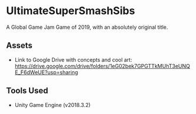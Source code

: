 # UltimateSuperSmashSibs
A Global Game Jam Game of 2019, with an absolutely original title.

## Assets
* Link to Google Drive with concepts and cool art: https://drive.google.com/drive/folders/1eG02bek7GPGTTkMUhT3eUNQE_F6dWeUE?usp=sharing

## Tools Used
* Unity Game Engine (v2018.3.2)